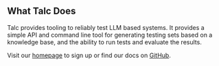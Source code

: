 ## What Talc Does

Talc provides tooling to reliably test LLM based systems. It provides a simple API and command line tool for generating testing sets based on a knowledge base, and the ability to run tests and evaluate the results.

Visit our [homepage](https://talc.ai) to sign up or find our docs on [GitHub](https://github.com/Talc-AI/talc-docs/wiki).